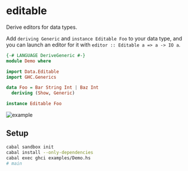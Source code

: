 editable
========

Derive editors for data types.

Add `deriving Generic` and `instance Editable Foo` to your
data type, and you can launch an editor for it with
`editor :: Editable a => a -> IO a`.

```hs
{-# LANGUAGE DeriveGeneric #-}
module Demo where

import Data.Editable
import GHC.Generics

data Foo = Bar String Int | Baz Int
  deriving (Show, Generic)

instance Editable Foo
```

![example](https://cloud.githubusercontent.com/assets/136101/3006789/f235419e-de4d-11e3-8a4e-796d5b9ae49c.png)

Setup
-----

```bash
cabal sandbox init
cabal install --only-dependencies
cabal exec ghci examples/Demo.hs
# main
```
